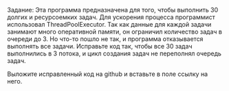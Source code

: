 Задание:
Эта программа предназначена для того, чтобы выполнить 30 долгих и ресурсоемких задач. Для ускорения процесса программист использовал ThreadPoolExecutor. Так как данные для каждой задачи занимают много оперативной памяти, он ограничил количество задач в очереди до 3. Но что-то пошло не так, и программа отказывается выполнять все задачи. Исправьте код так, чтобы все 30 задач выполнились в 3 потока, и цикл создания задач не переполнял очередь задач.

Выложите исправленный код на github и вставьте в поле ссылку на него.
